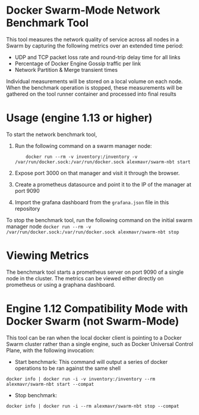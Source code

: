 Docker Swarm-Mode Network Benchmark Tool
=======================================

This tool measures the network quality of service across all nodes in a Swarm by capturing the following metrics over an extended time period:
- UDP and TCP packet loss rate and round-trip delay time for all links
- Percentage of Docker Engine Gossip traffic per link
- Network Partition & Merge transient times

Individual measurements will be stored on a local volume on each node. When the benchmark operation is stopped,
these measurements will be gathered on the tool runner container and processed into final results

Usage (engine 1.13 or higher)
=============================

To start the network benchmark tool, 

1) Run the following command on a swarm manager node:
	```
		docker run --rm -v inventory:/inventory -v /var/run/docker.sock:/var/run/docker.sock alexmavr/swarm-nbt start
	```

2) Expose port 3000 on that manager and visit it through the browser.

3) Create a prometheus datasource and point it to the IP of the manager at port
9090

4) Import the grafana dashboard from the `grafana.json` file in this repository


To stop the benchmark tool, run the following command on the initial swarm manager
node
	```
		docker run --rm -v /var/run/docker.sock:/var/run/docker.sock alexmavr/swarm-nbt stop  
	```

Viewing Metrics 
===============

The benchmark tool starts a prometheus server on port 9090 of a single node in
the cluster. The metrics can be viewed either directly on prometheus or using a
graphana dashboard.

Engine 1.12 Compatibility Mode with Docker Swarm (not Swarm-Mode)
====================================================

This tool can be ran when the local docker client is pointing to a Docker Swarm
cluster rather than a single engine, such as Docker Universal Control Plane, 
with the following invocation:

* Start benchmark: This command will output a series of docker operations to be
  ran against the same shell
```
docker info | docker run -i -v inventory:/inventory --rm alexmavr/swarm-nbt start --compat
```

* Stop benchmark: 
```
docker info | docker run -i --rm alexmavr/swarm-nbt stop --compat
```



